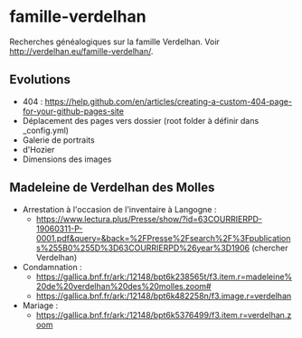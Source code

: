 # famille-verdelhan

Recherches généalogiques sur la famille Verdelhan. Voir <http://verdelhan.eu/famille-verdelhan/>.

## Evolutions

  * 404 : https://help.github.com/en/articles/creating-a-custom-404-page-for-your-github-pages-site
  * Déplacement des pages vers dossier (root folder à définir dans _config.yml)
  * Galerie de portraits
  * d'Hozier
  * Dimensions des images

## Madeleine de Verdelhan des Molles

  * Arrestation à l'occasion de l'inventaire à Langogne :
    * https://www.lectura.plus/Presse/show/?id=63COURRIERPD-19060311-P-0001.pdf&query=&back=%2FPresse%2Fsearch%2F%3Fpublications%255B0%255D%3D63COURRIERPD%26year%3D1906 (chercher Verdelhan)
  * Condamnation :
    * https://gallica.bnf.fr/ark:/12148/bpt6k238565t/f3.item.r=madeleine%20de%20verdelhan%20des%20molles.zoom#
    * https://gallica.bnf.fr/ark:/12148/bpt6k482258n/f3.image.r=verdelhan
  * Mariage :
    * https://gallica.bnf.fr/ark:/12148/bpt6k5376499/f3.item.r=verdelhan.zoom

